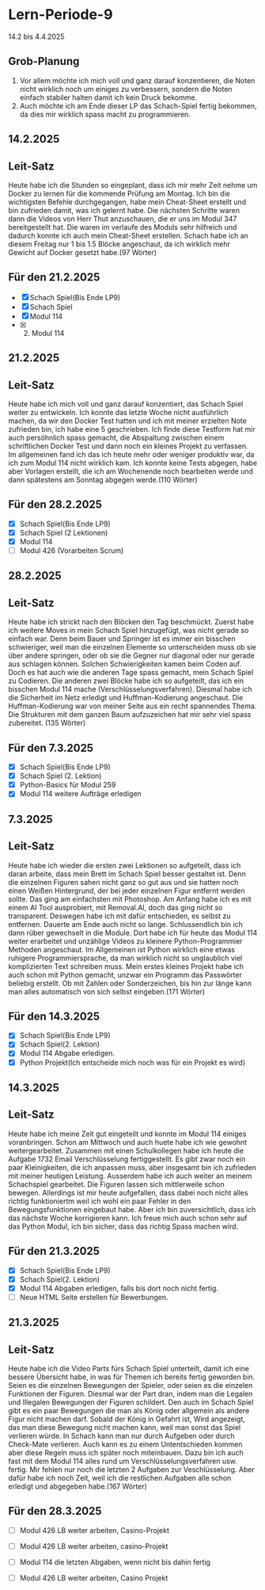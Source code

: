 # Lern-Periode-9

14.2 bis 4.4.2025

## Grob-Planung

1. Vor allem möchte ich mich voll und ganz darauf konzentieren, die Noten nicht wirklich noch um einiges zu verbessern, sondern die Noten einfach stabiler halten damit ich kein Druck bekomme.
2. Auch möchte ich am Ende dieser LP das Schach-Spiel fertig bekommen, da dies mir wirklich spass macht zu programmieren. 

## 14.2.2025
## Leit-Satz

Heute habe ich die Stunden so eingeplant, dass ich mir mehr Zeit nehme um Docker zu lernen für die kommende Prüfung am Montag. Ich bin die wichtigsten Befehle durchgegangen, habe mein Cheat-Sheet erstellt und bin zufrieden damit, was ich gelernt habe. Die nächsten Schritte waren dann die Videos von Herr Thut anzuschauen, die er uns im Modul 347 bereitgestellt hat. Die waren im verlaufe des Moduls sehr hilfreich und dadurch konnte ich auch mein Cheat-Sheet erstellen. Schach habe ich an diesem Freitag nur 1 bis 1.5 Blöcke angeschaut, da ich wirklich mehr Gewicht auf Docker gesetzt habe.(97 Wörter)

## Für den 21.2.2025

- [x] Schach Spiel(Bis Ende LP9)
- [x] Schach Spiel
- [x] Modul 114
- [x] 2. Modul 114

## 21.2.2025
## Leit-Satz

Heute habe ich mich voll und ganz darauf konzentiert, das Schach Spiel weiter zu entwickeln. Ich konnte das letzte Woche nicht ausführlich machen, da wir den Docker Test hatten und ich mit meiner erzielten Note zufrieden bin, ich habe eine 5 geschrieben. Ich finde diese Testform hat mir auch persöhnlich spass gemacht, die Abspaltung zwischen einem schriftlichen Docker Test und dann noch ein kleines Projekt zu verfassen. Im allgemeinen fand ich das ich heute mehr oder weniger produktiv war, da ich zum Modul 114 nicht wirklich kam. Ich konnte keine Tests abgegen, habe aber Vorlagen erstellt, die ich am Wochenende noch bearbeiten werde und dann spätestens am Sonntag abgegen werde.(110 Wörter)


## Für den 28.2.2025

- [X] Schach Spiel(Bis Ende LP9) 
- [X] Schach Spiel (2 Lektionen)
- [X] Modul 114
- [ ] Modul 426 (Vorarbeiten Scrum)

## 28.2.2025
## Leit-Satz

Heute habe ich strickt nach den Blöcken den Tag beschmückt. Zuerst habe ich weitere Moves in mein Schach Spiel hinzugefügt, was nicht gerade so einfach war. Denn beim Bauer und Springer ist es immer ein bisschen schwieriger, weil man die einzelnen Elemente so unterscheiden muss ob sie über andere springen, oder ob sie die Gegner nur diagonal oder nur gerade aus schlagen können. Solchen Schwierigkeiten kamen beim Coden auf. Doch es hat auch wie die anderen Tage spass gemacht, mein Schach Spiel zu Codieren. Die anderen zwei Blöcke habe ich so aufgeteilt, das ich ein bisschen Modul 114 mache (Verschlüsselungsverfahren). Diesmal habe ich die Sicherheit im Netz erledigt und Huffman-Kodierung angeschaut. Die Huffman-Kodierung war von meiner Seite aus ein recht spannendes Thema. Die Strukturen mit dem ganzen Baum aufzuzeichen hat mir sehr viel spass zubereitet. (135 Wörter)

## Für den 7.3.2025

- [X] Schach Spiel(Bis Ende LP9)
- [X] Schach Spiel (2. Lektion)
- [X] Python-Basics für Modul 259
- [X] Modul 114 weitere Aufträge erledigen

## 7.3.2025
## Leit-Satz

Heute habe ich wieder die ersten zwei Lektionen so aufgeteilt, dass ich daran arbeite, dass mein Brett im Schach Spiel besser gestaltet ist. Denn die einzelnen Figuren sahen nicht ganz so gut aus und sie hatten noch einen Weißen Hintergrund, der bei jeder einzelnen Figur entfernt werden sollte. Das ging am einfachsten mit Photoshop. Am Anfang habe ich es mit einem AI Tool ausprobiert, mit Removal.AI, doch das ging nicht so transparent. Deswegen habe ich mit dafür entschieden, es selbst zu entfernen. Dauerte am Ende auch nicht so lange. Schlussendlich bin ich dann rüber gewechselt in die Module. Dort habe ich für heute das Modul 114 weiter erarbeitet und unzählige Videos zu kleinere Python-Programmier Methoden angeschaut. Im Allgemeinen ist Python wirklich eine etwas ruhigere Programmiersprache, da man wirklich nicht so unglaublich viel komplizierten Text schreiben muss. Mein erstes kleines Projekt habe ich auch schon mit Python gemacht, unzwar ein Programm das Passwörter beliebig erstellt. Ob mit Zahlen oder Sonderzeichen, bis hin zur länge kann man alles automatisch von sich selbst eingeben.(171 Wörter)

## Für den 14.3.2025

- [X] Schach Spiel(Bis Ende LP9)
- [X] Schach Spiel(2. Lektion)
- [X] Modul 114 Abgabe erledigen.
- [X] Python Projekt(Ich entscheide mich noch was für ein Projekt es wird)

## 14.3.2025
## Leit-Satz

Heute habe ich meine Zeit gut eingeteilt und konnte im Modul 114 einiges voranbringen. Schon am Mittwoch und auch huete habe ich wie gewohnt weitergearbeitet. Zusammen mit einen Schulkollegen habe ich heute die Aufgabe 1732 Email Verschlüsselung fertiggestellt. Es gibt zwar noch ein paar Kleinigkeiten, die ich anpassen muss, aber insgesamt bin ich zufrieden mit meiner heutigen Leistung. Ausserdem habe ich auch weiter an meinem Schachspiel gearbeitet. Die Figuren lassen sich mittlerweile schon bewegen. Allerdings ist mir heute aufgefallen, dass dabei noch nicht alles richtig funktioniertm weil ich wohl ein paar Fehler in den Bewegungsfunktionen eingebaut habe. Aber ich bin zuversichtlich, dass ich das nächste Woche korrigieren kann. Ich freue mich auch schon sehr auf das Python Modul, ich bin sicher, dass das richtig Spass machen wird.

## Für den 21.3.2025

- [X] Schach Spiel(Bis Ende LP9)
- [X] Schach Spiel(2. Lektion)
- [X] Modul 114 Abgaben erledigen, falls bis dort noch nicht fertig.
- [ ] Neue HTML Seite erstellen für Bewerbungen.

## 21.3.2025
## Leit-Satz

Heute habe ich die Video Parts fürs Schach Spiel unterteilt, damit ich eine bessere Übersicht habe, in was für Themen ich bereits fertig geworden bin. Seien es die einzelnen Bewegungen der Spieler, oder seien es die einzelen Funktionen der Figuren. Diesmal war der Part dran, indem man die Legalen und Illegalen Bewegungen der Figuren schildert. Den auch im Schach Spiel gibt es ein paar Bewegungen die man als König oder allgemein als andere Figur nicht machen darf. Sobald der König in Gefahrt ist, Wird angezeigt, das man diese Bewegung nicht machen kann, weil man sonst das Spiel verlieren würde. In Schach kann man nur durch Aufgeben oder durch Check-Mate verlieren. Auch kann es zu einem Untentschieden kommen aber diese Regeln muss ich später noch miteinbauen. Dazu bin ich auch fast mit dem Modul 114 alles rund um Verschlüsselungsverfahren usw. fertig. Mir fehlen nur noch die letzten 2 Aufgaben zur Veschlüsselung. Aber dafür habe ich noch Zeit, weil ich die restlichen Aufgaben alle schon erledigt und abgegeben habe.(167 Wörter)

## Für den 28.3.2025

- [ ] Modul 426 LB weiter arbeiten, Casino-Projekt
- [ ] Modul 426 LB weiter arbeiten, casino-Projekt
- [ ] Modul 114 die letzten Abgaben, wenn nicht bis dahin fertig
- [ ] Modul 426 LB weiter arbeiten, Casino Projekt








